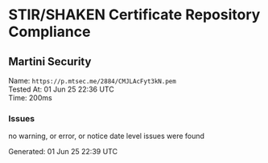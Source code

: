 # STIR/SHAKEN Certificate Repository Compliance

## Martini Security

Name: `https://p.mtsec.me/2884/CMJLAcFyt3kN.pem`\
Tested At: 01 Jun 25 22:36 UTC\
Time: 200ms

### Issues

no warning, or error, or notice date level issues were found

Generated: 01 Jun 25 22:39 UTC